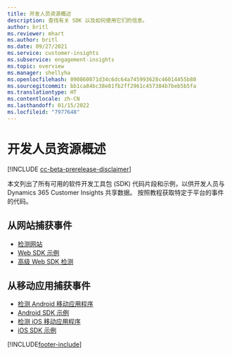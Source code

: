 ```yaml
---
title: 开发人员资源概述
description: 查找有关 SDK 以及如何使用它们的信息。
author: britl
ms.reviewer: mhart
ms.author: britl
ms.date: 09/27/2021
ms.service: customer-insights
ms.subservice: engagement-insights
ms.topic: overview
ms.manager: shellyha
ms.openlocfilehash: 090860071d34c6dc64a745993628c46014455b80
ms.sourcegitcommit: bb1ca84bc38e81fb2ff2961c457384b7beb5b5fa
ms.translationtype: HT
ms.contentlocale: zh-CN
ms.lasthandoff: 01/15/2022
ms.locfileid: "7977648"
---
```

# <a name="developer-resources-overview"></a>开发人员资源概述

[!INCLUDE [cc-beta-prerelease-disclaimer](includes/cc-beta-prerelease-disclaimer.md)]

本文列出了所有可用的软件开发工具包 (SDK) 代码片段和示例，以供开发人员与 Dynamics 365 Customer Insights 共享数据。 按照教程获取特定于平台的事件的代码。

## <a name="capture-events-from-websites"></a>从网站捕获事件

- [检测网站](instrument-website.md)
- [Web SDK 示例](websdk-sample.md)
- [高级 Web SDK 检测](advanced-SDK-implementation.md)

## <a name="capture-events-from-mobile-apps"></a>从移动应用捕获事件

- [检测 Android 移动应用程序](get-started-android.md)
- [Android SDK 示例](androidsdk-sample.md)
- [检测 iOS 移动应用程序](get-started-ios.md)
- [iOS SDK 示例](iossdk-sample.md)

[!INCLUDE[footer-include](../includes/footer-banner.md)]
